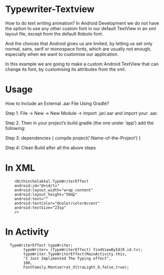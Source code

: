 # Typewriter-Textview
How to do text writing animation? 
In Android Development we do not have the option to use any other custom font in our default TextView in an xml layout file, except from the default Roboto font.

And the choices that Android gives us are limited, by letting us set only normal, sans, serif or monospace fonts, which are usually not enough, especially when we want to customise our application.

In this example we are going to make a custom Android TextView that can change its font, by customising its attributes from the xml.

Usage 
========

How to Include an External .aar File Using Gradle?

Step 1. File -> New -> New Module -> Import .jar/.aar and import your .aar.

Step 2. Then in your project’s build.gradle (the one under ‘app’) add the following:

Step 3: dependencies { compile project(‘:Name-of-the-Project’) }

Step 4: Clean Build after all the above steps


In XML
========

        <Nithinchalakkal.TypeWriterEffect
        android:id="@+id/tv"
        android:layout_width="wrap_content"
        android:layout_height="50dp"
        android:text=""
        android:textColor="@color/colorAccent"
        android:textSize="23sp"
        />


In Activity
============

      TypeWriterEffect typeWriter;
			typeWriter= (TypeWriterEffect) findViewById(R.id.tv);
			typeWriter.TypeWriterEffect(MainActivity.this,
			"I Just Implimented The Typing effect",
			100,
			FontFamily.Montserrat_UltraLight_0,false,true);
          
